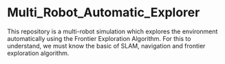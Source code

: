 # Multi_Robot_Automatic_Explorer
This repository is a multi-robot simulation which explores the environment automatically using the Frontier Exploration Algorithm. For this to understand, we must know the basic of SLAM, navigation and frontier exploration algorithm.
